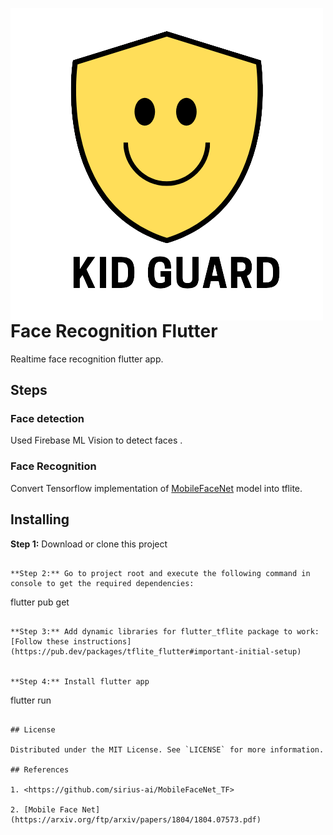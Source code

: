 <img src="/android/app/src/main/res/mipmap-hdpi/ic_launcher.png" align="left"
     alt="Face recognition">
# Face Recognition Flutter

Realtime face recognition flutter app.

 

## Steps

### Face detection

Used Firebase ML Vision to detect faces .

### Face Recognition

Convert Tensorflow implementation of [MobileFaceNet](https://github.com/sirius-ai/MobileFaceNet_TF) model into tflite.




## Installing


**Step 1:** Download or clone this project
```

**Step 2:** Go to project root and execute the following command in console to get the required dependencies: 
```
flutter pub get 
```

**Step 3:** Add dynamic libraries for flutter_tflite package to work:
[Follow these instructions](https://pub.dev/packages/tflite_flutter#important-initial-setup)


**Step 4:** Install flutter app
```
flutter run 
```

## License

Distributed under the MIT License. See `LICENSE` for more information.

## References

1. <https://github.com/sirius-ai/MobileFaceNet_TF>

2. [Mobile Face Net](https://arxiv.org/ftp/arxiv/papers/1804/1804.07573.pdf)
